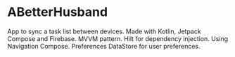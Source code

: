 # ABetterHusband
App to sync a task list between devices. Made with Kotlin, Jetpack Compose and Firebase. MVVM pattern. Hilt for dependency injection. Using Navigation Compose. Preferences DataStore for user preferences.

